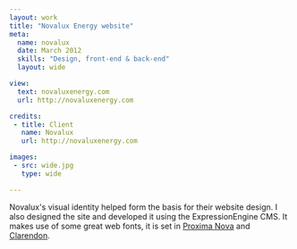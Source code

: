 ```yaml
---
layout: work
title: "Novalux Energy website"
meta:
  name: novalux
  date: March 2012
  skills: "Design, front-end & back-end"
  layout: wide

view:
  text: novaluxenergy.com
  url: http://novaluxenergy.com

credits:
 - title: Client
   name: Novalux
   url: http://novaluxenergy.com

images:
 - src: wide.jpg
   type: wide

---
```

Novalux's visual identity helped form the basis for their website design. I also designed the site and developed it using the ExpressionEngine CMS. It makes use of some great web fonts, it is set in [Proxima Nova](http://www.ms-studio.com/FontSales/proximanova.html) and [Clarendon](http://fontdeck.com/font/clarendonurw/light).